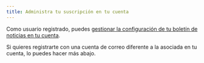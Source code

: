 ```yaml
---
title: Administra tu suscripción en tu cuenta
---
```


Como usuario registrado, puedes [gestionar la configuración de tu boletín de noticias en tu cuenta][1].

Si quieres registrarte con una cuenta de correo diferente a la asociada en tu cuenta, lo puedes hacer más abajo.

[1]: /account/settings/newsletter/
